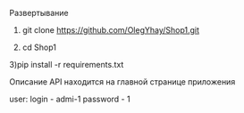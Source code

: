 Развертывание

1) git clone https://github.com/OlegYhay/Shop1.git


2) cd Shop1


3)pip install -r requirements.txt


Описание API находится на главной странице приложения

user:
login - admi-1
password - 1
